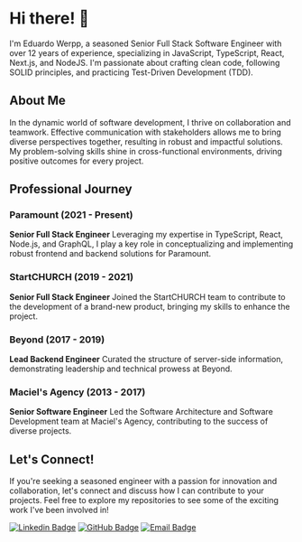 # Hi there! 👋

I'm Eduardo Werpp, a seasoned Senior Full Stack Software Engineer with over 12 years of experience, specializing in JavaScript, TypeScript, React, Next.js, and NodeJS. I'm passionate about crafting clean code, following SOLID principles, and practicing Test-Driven Development (TDD).

## About Me

In the dynamic world of software development, I thrive on collaboration and teamwork. Effective communication with stakeholders allows me to bring diverse perspectives together, resulting in robust and impactful solutions. My problem-solving skills shine in cross-functional environments, driving positive outcomes for every project.

## Professional Journey

### Paramount (2021 - Present)
**Senior Full Stack Engineer**
Leveraging my expertise in TypeScript, React, Node.js, and GraphQL, I play a key role in conceptualizing and implementing robust frontend and backend solutions for Paramount.

### StartCHURCH (2019 - 2021)
**Senior Full Stack Engineer**
Joined the StartCHURCH team to contribute to the development of a brand-new product, bringing my skills to enhance the project.

### Beyond (2017 - 2019)
**Lead Backend Engineer**
Curated the structure of server-side information, demonstrating leadership and technical prowess at Beyond.

### Maciel's Agency (2013 - 2017)
**Senior Software Engineer**
Led the Software Architecture and Software Development team at Maciel's Agency, contributing to the success of diverse projects.

## Let's Connect!

If you're seeking a seasoned engineer with a passion for innovation and collaboration, let's connect and discuss how I can contribute to your projects. Feel free to explore my repositories to see some of the exciting work I've been involved in!

[![Linkedin Badge](https://img.shields.io/badge/-Eduardo_Werpp-blue?style=flat-square&logo=Linkedin&logoColor=white&link=https://www.linkedin.com/in/eduardowerppmaciel/)](https://www.linkedin.com/in/eduardowerppmaciel/)
[![GitHub Badge](https://img.shields.io/badge/-Eduardowm-181717?style=flat-square&logo=GitHub&logoColor=white&link=https://github.com/Eduardowm)](https://github.com/Eduardowm)
[![Email Badge](https://img.shields.io/badge/Email-Me-D14836?style=flat-square&logo=Gmail&logoColor=white)](mailto:eduardo.wm@hotmail.com)

<!--
**Eduardowm/Eduardowm** is a ✨ _special_ ✨ repository because its `README.md` (this file) appears on your GitHub profile.

Here are some ideas to get you started:

- 🔭 I’m currently working on ...
- 🌱 I’m currently learning ...
- 👯 I’m looking to collaborate on ...
- 🤔 I’m looking for help with ...
- 💬 Ask me about ...
- 📫 How to reach me: ...
- 😄 Pronouns: ...
- ⚡ Fun fact: ...
-->
